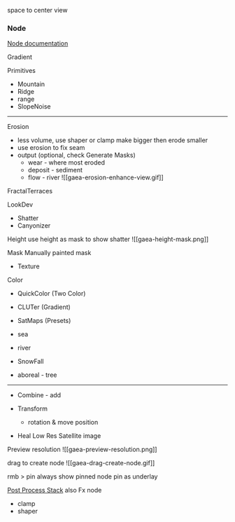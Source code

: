 space to center view

### Node
[Node documentation](https://docs.quadspinner.com/Reference/GeoPrimitives/Mountain.html)

Gradient

Primitives
- Mountain
- Ridge
- range
- SlopeNoise

---

Erosion
- less volume, use shaper or clamp make bigger then erode smaller
- use erosion to fix seam
- output (optional, check Generate Masks)
	- wear - where most eroded
	- deposit - sediment
	- flow - river
![[gaea-erosion-enhance-view.gif]]

FractalTerraces

LookDev
- Shatter
- Canyonizer

Height
use height as mask to show shatter
![[gaea-height-mask.png]]

Mask
Manually painted mask

- Texture

Color
- QuickColor (Two Color)
- CLUTer (Gradient)
- SatMaps (Presets)

- sea
- river
- SnowFall
- aboreal - tree
---

- Combine - add
- Transform
	- rotation & move position

- Heal 
Low Res Satellite image 

Preview resolution
![[gaea-preview-resolution.png]]

drag to create node
![[gaea-drag-create-node.gif]]


rmb > pin
always show pinned node
pin as underlay

[Post Process Stack](https://docs.quadspinner.com/Guide/Using-Gaea/PostProcess.html)
also Fx node
- clamp
- shaper
